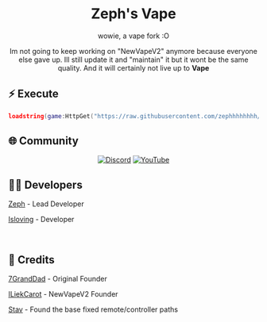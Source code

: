<div align="center">
  
  # Zeph's Vape

 wowie, a vape fork :O

Im not going to keep working on "NewVapeV2" anymore because everyone else gave up. Ill still update it and "maintain" it but it wont be the same quality. And it will certainly not live up to **Vape**
  
</div>

## ⚡ Execute

```lua
loadstring(game:HttpGet("https://raw.githubusercontent.com/zephhhhhhhh/NewVape2/main/NewMainScript.lua", true))()
```

## 🌐 Community

<div align="center">
  
  [![Discord](https://img.shields.io/badge/Discord-Join%20Now-5865F2?style=for-the-badge&logo=discord&logoColor=white)](https://discord.gg/37PdRkKtG2)
  [![YouTube](https://img.shields.io/badge/YouTube-Subscribe-FF0000?style=for-the-badge&logo=youtube&logoColor=white)](https://www.youtube.com/@zephthecutie)
  
</div>

## 👨‍💻 Developers



[Zeph](https://slat.cc/zephhh) - Lead Developer

[Isloving](https://github.com/zephhhhhhhh) - Developer



<br/>

## 🙏 Credits

[7GrandDad](https://github.com/7GrandDadPGN) - Original Founder

[ILiekCarot](https://github.com/ILiekCarot) - NewVapeV2 Founder

[Stav](https://github.com/sstvskids/VapeV4ForRoblox) - Found the base fixed remote/controller paths
